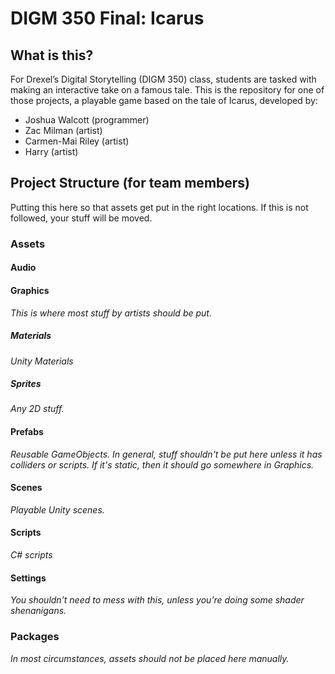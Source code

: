# DIGM 350 Final: Icarus
## What is this?
For Drexel’s Digital Storytelling (DIGM 350) class, students are tasked with making an interactive take on a famous tale. This is the repository for one of those projects, a playable game based on the tale of Icarus, developed by:
- Joshua Walcott (programmer)
- Zac Milman (artist)
- Carmen-Mai Riley (artist)
- Harry (artist)
## Project Structure (for team members)
Putting this here so that assets get put in the right locations. If this is not followed, your stuff will be moved.
### Assets
#### Audio
#### Graphics
*This is where most stuff by artists should be put.*
##### Materials
*Unity Materials*
##### Sprites
*Any 2D stuff.*
#### Prefabs
*Reusable GameObjects. In general, stuff shouldn't be put here unless it has colliders or scripts. If it's static, then it should go somewhere in Graphics.*
#### Scenes
*Playable Unity scenes.*
#### Scripts
*C# scripts*
#### Settings
*You shouldn’t need to mess with this, unless you’re doing some shader shenanigans.*
### Packages
*In most circumstances, assets should not be placed here manually.*
